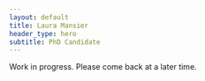 ```yaml
---
layout: default
title: Laura Mansier
header_type: hero
subtitle: PhD Candidate
---
```


Work in progress. Please come back at a later time.
